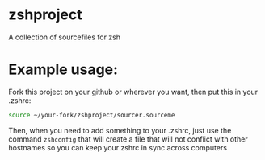 # zshproject
A collection of sourcefiles for zsh

# Example usage:
Fork this project on your github or wherever you want, then put this in your .zshrc:
```sh
source ~/your-fork/zshproject/sourcer.sourceme
```

Then, when you need to add something to your .zshrc, just use the command `zshconfig` that will create a file that will not conflict with other hostnames so you can keep your zshrc in sync across computers
